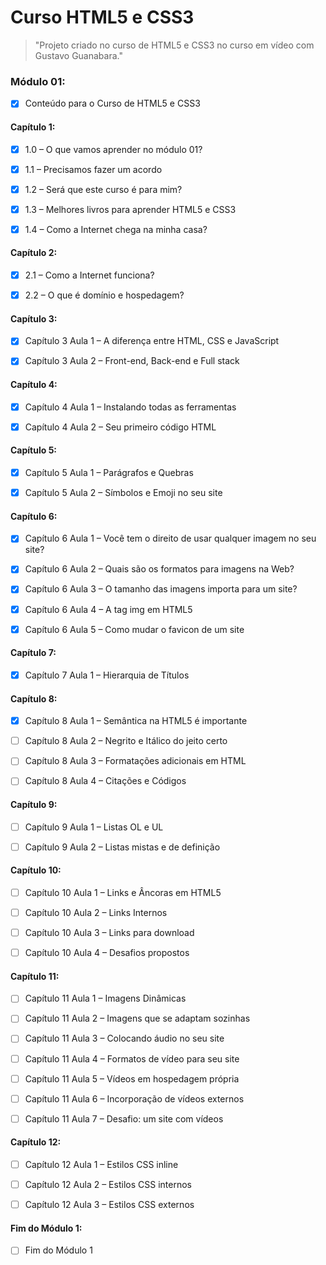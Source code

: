 # Curso HTML5 e CSS3

>"Projeto criado no curso de HTML5 e CSS3 no curso em vídeo com Gustavo Guanabara."

### Módulo 01:

- [x] Conteúdo para o Curso de HTML5 e CSS3

#### Capítulo 1:

- [x]  1.0 – O que vamos aprender no módulo 01?

- [x] 1.1 – Precisamos fazer um acordo

- [x] 1.2 – Será que este curso é para mim?

- [x] 1.3 – Melhores livros para aprender HTML5 e CSS3

- [x] 1.4 – Como a Internet chega na minha casa?

#### Capítulo 2:

- [x] 2.1 – Como a Internet funciona?

- [x] 2.2 – O que é domínio e hospedagem?

#### Capítulo 3:

- [x] Capítulo 3 Aula 1 – A diferença entre HTML, CSS e JavaScript

- [x] Capítulo 3 Aula 2 – Front-end, Back-end e Full stack

#### Capítulo 4:

- [x] Capítulo 4 Aula 1 – Instalando todas as ferramentas

- [x] Capítulo 4 Aula 2 – Seu primeiro código HTML

#### Capítulo 5:

- [x] Capítulo 5 Aula 1 – Parágrafos e Quebras

- [x] Capítulo 5 Aula 2 – Símbolos e Emoji no seu site

#### Capítulo 6:

- [x] Capítulo 6 Aula 1 – Você tem o direito de usar qualquer imagem no seu site?

- [x] Capítulo 6 Aula 2 – Quais são os formatos para imagens na Web?

- [x] Capítulo 6 Aula 3 – O tamanho das imagens importa para um site?

- [x] Capítulo 6 Aula 4 – A tag img em HTML5

- [x] Capítulo 6 Aula 5 – Como mudar o favicon de um site

#### Capítulo 7:

- [x] Capítulo 7 Aula 1 – Hierarquia de Títulos

#### Capítulo 8:

- [x] Capítulo 8 Aula 1 – Semântica na HTML5 é importante

- [ ] Capítulo 8 Aula 2 – Negrito e Itálico do jeito certo

- [ ] Capítulo 8 Aula 3 – Formatações adicionais em HTML

- [ ] Capítulo 8 Aula 4 – Citações e Códigos

#### Capítulo 9:

- [ ] Capítulo 9 Aula 1 – Listas OL e UL

- [ ] Capítulo 9 Aula 2 – Listas mistas e de definição

#### Capítulo 10:

- [ ] Capítulo 10 Aula 1 – Links e Âncoras em HTML5

- [ ] Capítulo 10 Aula 2 – Links Internos

- [ ] Capítulo 10 Aula 3 – Links para download

- [ ] Capítulo 10 Aula 4 – Desafios propostos

#### Capítulo 11:

- [ ] Capítulo 11 Aula 1 – Imagens Dinâmicas

- [ ] Capítulo 11 Aula 2 – Imagens que se adaptam sozinhas

- [ ] Capítulo 11 Aula 3 – Colocando áudio no seu site

- [ ] Capítulo 11 Aula 4 – Formatos de vídeo para seu site

- [ ] Capítulo 11 Aula 5 – Vídeos em hospedagem própria

- [ ] Capítulo 11 Aula 6 – Incorporação de vídeos externos

- [ ] Capítulo 11 Aula 7 – Desafio: um site com vídeos

#### Capítulo 12:

- [ ] Capítulo 12 Aula 1 – Estilos CSS inline

- [ ] Capítulo 12 Aula 2 – Estilos CSS internos

- [ ] Capítulo 12 Aula 3 – Estilos CSS externos

#### Fim do Módulo 1:

- [ ] Fim do Módulo 1